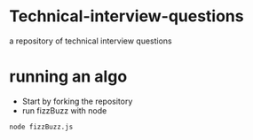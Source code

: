 # Technical-interview-questions
a repository of technical interview questions


# running an algo
- Start by forking the repository 
- run fizzBuzz with node

```
node fizzBuzz.js
```
